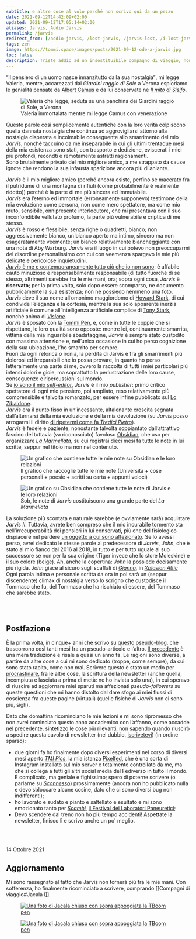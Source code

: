```yaml
---
subtitle: e altre cose al volo perché non scrivo qui da un pezzo
date: 2021-09-12T14:42:09+02:00
updated: 2021-09-12T17:05:14+02:00
aliases: Jarvis, Addio Jarvis
permalink: /jarvis
redirect_from: [/addio-jarvis, /lost-jarvis, /jarvis-lost, /i-lost-jarvis, /ode-a-jarvis]
tags: zen
image: https://tommi.space/images/posts/2021-09-12-ode-a-jarvis.jpg
toc: false
description: Triste addio ad un insostituibile compagno di viaggio, nonché accettazione dello smarrimento di una parte di me
---
```

<q>Il pensiero di un uomo nasce innanzitutto dalla sua nostalgia</q>, mi legge Valeria, mentre, accarezzati dai *Giardini raggio di Sole* a Verona esploriamo le genialità pensate da [Albert Camus](https://it.wikipedia.org/wiki/Albert_Camus 'Albert Camus su Wikipedia') e da lui conservate ne <cite><a href='https://it.wikipedia.org/wiki/Il_mito_di_Sisifo' target='_blank' title='“Il mito di Sisifo„ su Wikipedia'>Il mito di Sisifo</a></cite>.

<figure>
	<img class='u-photo' src='{{ page.image }}' title='Valeria immortalata mentre mi legge Camus con venerazione' alt='Valeria che legge, seduta su una panchina dei Giardini raggio di Sole, a Verona'>
	<figcaption>Valeria immortalata mentre mi legge Camus con venerazione</figcaption>
</figure>

Queste parole così semplicemente autentiche con la loro verità colpiscono quella dannata nostalgia che continua ad aggrovigliarsi attorno alla nostalgia disperata e incolmabile conseguente allo smarrimento del mio *Jarvis*, nonché taccuino da me inseparabile in cui gli ultimi trentadue mesi della mia esistenza sono stati, con trasporto e dedizione, eviscerati i miei più profondi, recondti e remotamente astratti ragionamenti.  
Sono brutalmente privato del mio migliore amico, a me strappato da cause ignote che rendono la sua infausta sparizione ancora più dilaniante.

*Jarvis* è il mio migliore amico (perché ancora esiste, perfino se macerato fra il putridume di una montagna di rifiuti (come probabilmente è realmente ridotto)) perché è la parte di me più sincera ed immutabile.  
*Jarvis* era l’eterno ed immortale (erroneamente supponevo) testimone della mia evoluzione come persona, non come mero spettatore, ma come mio muto, sensibile, onnipresente interlocutore, che mi presentava con il suo inconfondibile vellutato profumo, la parte più vulnerabile e criptica di me stesso.  
*Jarvis* è rosso e flessibile, senza righe o quadretti, bianco; non aggressivamente bianco, un bianco aperto ma intimo, sincero ma non esageratamente veemente; un bianco relativamente biancheggiante con una nota di Aby Warburg.
*Jarvis* era il luogo in cui potevo non preoccuparmi del disordine personalissimo con cui con veemenza spargevo le mie più delicate e pericolose inquietudini.  
<u><em>Jarvis</em> è me e contemporaneamente tutto ciò che io non sono</u>: è affabile cauto minuzioso e responsabilmente responsabile (di tutto fuorché di sé stesso, altrimenti sarebbe fra le mie mani, ora; sopra ogni cosa, *Jarvis* è **riservato**; per la prima volta, solo dopo essere scomparso, ne documento pubblicamente la sua esistenza; non ne possiedo nemmeno una foto.  
*Jarvis* deve il suo nome all’omonimo maggiordomo di [Howard Stark](https://it.wikipedia.org/wiki/Howard_Stark 'Howard Stark su Wikipedia'), di cui condivide l’eleganza e la cortesia, mentre la sua solo apparente inerzia artificiale è comune all’intelligenza artificiale complice di [Tony Stark](https://it.wikipedia.org/wiki/Iron_Man_(Marvel_Cinematic_Universe) 'Iron Man su Wikipedia'), nonché anima di [*Visione*](https://it.wikipedia.org/wiki/Visione_(Marvel_Comics) 'Visione su Wikipedia').  
*Jarvis* è sposato con la [Tommi Pen](/oggetti#tboom-pen '“TBoom Pen„ in “Compagni di viaggio„ — tommi.space'), e, come in tutte le coppie che si rispettano, le loro qualità sono opposte: mentre lei, continuamente smarrita, vittima della mia inguaribile sbadataggine, *Jarvis* è sempre stato custodito con massima attenzione e, nell’unica occasione in cui ho perso cognizione della sua ubicazione, l’ho smarrito per sempre.  
Fuori da ogni retorica o ironia, la perdita di Jarvis è fra gli smarrimenti più dolorosi ed irreparabili che io possa provare, in quanto ho perso letteralmente una parte di me, ovvero la raccolta di tutti i miei particolari più intensi dolori e gioie, ma soprattutto la perlustrazione delle loro cause, conseguenze e ripercussioni sul mondo.  
Se <a href='/self-editor' target='_blank' title='Being a self editor — tommi.space' hreflang='en'>io sono il mio <em lang='en'>self-editor</em></a>, *Jarvis* è il mio <em lang='en'>publisher</em>: primo critico spettatore di ogni mio pensiero, poi ampliato, reso relativamente più comprensibile e talvolta romanzato, per essere infine pubblicato sul [Lo Zibaldone](/zibaldone 'Lo Zibaldone — tommi.space').  
*Jarvis* era il punto fisso in un’incessante, altalenante crescita segnata dall’alternarsi della mia evoluzione e della mia devoluzione (su *Jarvis* posso arrogarmi il diritto [di ripetermi come fa *Tredici Pietro*](https://www.youtube.com/watch?v=9JG73TFrufE&t=15 'Tredici Pietro — “Piccolo Pietro„')).  
*Jarvis* è fedele e paziente, nonostante talvolta soppiantato dall’attrattivo fascino del tuttavia (va riconosciuto) favoloso [Obsidian](https://obsidian.md 'Obsidian'), che uso per organizzare [*La Marmellata*](/marmellata), su cui registrai dieci mesi fa tutte le note in lui scritte, seppur nel titolo ma non nel contenuto.

<figure>
	<img class='light' src='https://tommi.space/images/obsidian-graph.png' alt='Un grafico che contiene tutte le mie note su Obsidian e le loro relazioni' title='il grafico delle mie note su Obsidian'>
	<figcaption>
		Il grafico che raccoglie tutte le mie note (Università + cose personali + poesie + scritti su carta + appunti veloci)
	</figcaption>
</figure>
<figure>
	<img class='light' src='https://tommi.space/images/obsidian-graph-jarvis.png' alt='Un grafico su Obsidian che contiene tutte le note di Jarvis e le loro relazioni' title='il grafico su Obsidian delle note di Jarvis'>
	<figcaption>
		Sob, le note di <em>Jarvis</em> costituiscono una grande parte del <em>La Marmellata</em>
	</figcaption>
</figure>

La soluzione più scontata e naturale sarebbe (e ovviamente sarà) acquistare *Jarvis II*. Tuttavia, avrete ben compreso che il mio incurabile tormento sta nell’irrecuperabilità dei pensieri in lui conservati, più che del fisiologico dispiacere nel perdere [un oggetto a cui sono affezionato](/oggetti '“Compagni di viaggio„ — tommi.space'). Se lo avessi perso, avrei dedicato le stesse parole al predecessore di *Jarvis*, *John*, che è stato al mio fianco dal 2016 al 2018, in tutto e per tutto uguale al suo successore se non per la sua origine (Tiger invece che lo store Moleskine) e il suo colore (beige). Ah, anche la copertina: *John* la possiede decisamente più rigida. *John* giace al sicuro sugli scaffali di [*Gianna*](/gianna '“Gianna„ — tommi.space'), in [*Xplosion Attic*](/xplosion-attic '“Xplosion Attic — tommi.space„')  
Ogni parola intima e personale scritta da ora in poi sarà un (seppur discendente) climax di nostalgia verso lo scrigno che custodisce il Tommaso che fu, del Tommaso che ha rischiato di essere, del Tommaso che sarebbe stato.

<br>
<br>

## Postfazione

È la prima volta, in cinque+ anni che scrivo su [questo pseudo-blog](/zibaldone '“Lo Zibaldone„ — tommi.space'), che trascorrono così tanti mesi fra un pseudo-articolo e l’altro. [Il precedente](/procrastinazione '“Structured Procrastination” — tommi.space') è una mera traduzione e risale a quasi un anno fa. Le ragioni sono diverse, a partire da altre cose a cui mi sono dedicato (troppe, come sempre), da cui sono stato rapito, come non mai. Scrivere questo è stato un modo per [procrastinare](/procrastinazione '“Structured Procrastination” — tommi.space'), fra le altre cose, la scrittura della newsletter (anche quella, incompiuta e lasciata a prima di metà: ne ho inviata solo una), in cui speravo di riuscire ad aggiornare miei sparuti ma affezionati <em lang='en'>pseudo-followers</em> su queste questioni che mi hanno distolto dal dare sfogo ai miei flussi di coscienza fra queste pagine (virtuali) (quelle fisiche di *Jarvis* non ci sono più, sigh).

Dato che domattina ricominciano le mie lezioni e mi sono ripromesso che non avrei cominciato questo anno accademico con l’affanno, come accadde nel precedente, sintetizzo le cose più rilevanti, non sapendo quando riuscirò a spedire questa cavolo di newsletter (nel dubbio, [iscrivetevi](#0 'fine della pagina')) (in ordine sparso):
- due giorni fa ho finalmente dopo diversi esperimenti nel corso di diversi mesi aperto [*TMI Pics*](https://tmi.pics 'TMI Pics'), la mia istanza <a href='https://pixelfed.org' target='_blank' title='Pixelfed' hreflang='en'>Pixelfed</a>, che è una sorta di Instagram installato sul mio server e totalmente controllato da me, ma che si collega a tutti gli altri social media del Fediverso in tutto il mondo. È complicato, ma geniale e fighissimo; spero di poterne scrivere (o parlarne su [*Sconnesso*](https://sconnesso.link 'Sconnesso')) prossimamente (ancora non ho pubblicato nulla e devo sbloccare alcune cosine, dato che ci sono diversi bug non indifferenti);
- ho lavorato e sudato e pianto e saltellato e esultato e mi sono emozionato tanto per [*Scambi*](/tuffo#scambi '“Scambi” — tommi.space'), [il Festival dei Laboratori Paneuretici](https://scambi.org 'Scambi');
- Devo scendere dal treno non ho più tempo accidenti! Aspettate la newsletter, finisco lì e scrivo anche un po' meglio.

<br>
<br>

<p class='date'><time datetime='2021-10-14T15:34:31+02:00'>14 Ottobre 2021</time></p>

## Aggiornamento

Mi sono rassegnato al fatto che Jarvis non tornerà più fra le mie mani. Con sofferenza, ho finalmente ricominciato a scrivere, comprando [[Compagni di viaggio#Jacala I]].

<figure>
	<a href='https://images.tommi.space/index?/category/jacala' target='_blank' title='Visioni di Jacala'>
		<img src='https://images.tommi.space/i?/uploads/j/b/u/jbuqxznr00//2021/10/16/20211016080113-cf44e5b4-me.jpg' alt='Una foto di Jacala chiuso con sopra appoggiata la TBoom pen'>
	</a>
</figure>
<figure>
	<a href='https://images.tommi.space/index?/category/jacala' target='_blank' title='Visioni di Jacala'>
		<img src='https://images.tommi.space/i?/uploads/j/b/u/jbuqxznr00//2021/10/16/20211016080128-36817480-me.jpg' alt='Una foto di Jacala chiuso con sopra appoggiata la TBoom pen'>
	</a>
</figure>
